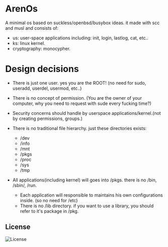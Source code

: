 # ArenOs
A minimal os based on suckless/openbsd/busybox ideas. it made with scc and musl and consists of:
- us: user-space applications including:
  init, login, lastlog, cat, etc..
- ks: linux kernel.
- cryptography: monocypher.

# Design decisions
- There is just one user. yes you are the ROOT! (no need for sudo, useradd, userdel, usermod, etc..)
- There is no concept of permission. (You are the owner of your computer, why you need to request with sude every fucking time?)
- Security concerns should handle by userspace applications/kernel.(not by creating permissions, groups.)
- There is no traditional file hierarchy. just these directories exists:
  - /dev
  - /info
  - /mnt
  - /pkgs
  - /proc
  - /sys
  - /tmp

- All applications(including kernel) will goes into /pkgs. there is no /bin, /sbin/, /run.
  - Each application will responsible to maintains his own configurations inside. (so no need for /etc)
  - There is no /lib directory. if you want to use a library, you should refer to it's package in /pkg.

## License
![License](https://img.shields.io/github/license/LinArcX/ArenOs.svg?style=flat-square)
